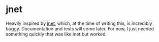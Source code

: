 # jnet

Heavily inspired by [inet](https://git.2e8.dk/lua-inet/about/), which, at the
time of writing this, is incredibly buggy. Documentation and tests will come
later. For now, I just needed something quickly that was like inet but worked.
